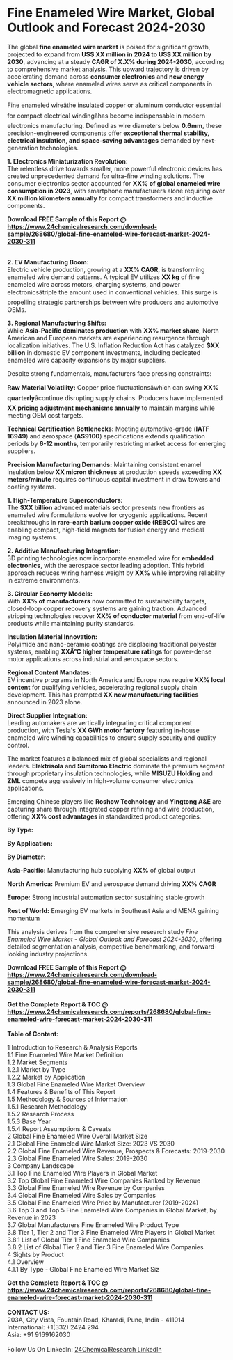 <h1>Fine Enameled Wire Market, Global Outlook and Forecast 2024-2030</h1><p>The global <strong>fine enameled wire market</strong> is poised for significant growth, projected to expand from <strong>US$ XX million in 2024 to US$ XX million by 2030</strong>, advancing at a steady <strong>CAGR of X.X% during 2024-2030</strong>, according to comprehensive market analysis. This upward trajectory is driven by accelerating demand across <strong>consumer electronics</strong> and <strong>new energy vehicle sectors</strong>, where enameled wires serve as critical components in electromagnetic applications.</p><p>Fine enameled wireâthe insulated copper or aluminum conductor essential for compact electrical windingâhas become indispensable in modern electronics manufacturing. Defined as wire diameters below <strong>0.6mm</strong>, these precision-engineered components offer <strong>exceptional thermal stability, electrical insulation, and space-saving advantages</strong> demanded by next-generation technologies.</p><p><strong>1. Electronics Miniaturization Revolution:</strong><br>
The relentless drive towards smaller, more powerful electronic devices has created unprecedented demand for ultra-fine winding solutions. The consumer electronics sector accounted for <strong>XX% of global enameled wire consumption in 2023</strong>, with smartphone manufacturers alone requiring over <strong>XX million kilometers annually</strong> for compact transformers and inductive components.</p><div><b>Download FREE Sample of this Report @ 
            <a href="https://www.24chemicalresearch.com/download-sample/268680/global-fine-enameled-wire-forecast-market-2024-2030-311">
            https://www.24chemicalresearch.com/download-sample/268680/global-fine-enameled-wire-forecast-market-2024-2030-311</a></b></div><br><p><strong>2. EV Manufacturing Boom:</strong><br>
Electric vehicle production, growing at a <strong>XX% CAGR</strong>, is transforming enameled wire demand patterns. A typical EV utilizes <strong>XX kg</strong> of fine enameled wire across motors, charging systems, and power electronicsâtriple the amount used in conventional vehicles. This surge is propelling strategic partnerships between wire producers and automotive OEMs.</p><p><strong>3. Regional Manufacturing Shifts:</strong><br>
While <strong>Asia-Pacific dominates production</strong> with <strong>XX% market share</strong>, North American and European markets are experiencing resurgence through localization initiatives. The U.S. Inflation Reduction Act has catalyzed <strong>$XX billion</strong> in domestic EV component investments, including dedicated enameled wire capacity expansions by major suppliers.</p><p>Despite strong fundamentals, manufacturers face pressing constraints:</p><p><strong>Raw Material Volatility:</strong> Copper price fluctuationsâwhich can swing <strong>XX% quarterly</strong>âcontinue disrupting supply chains. Producers have implemented <strong>XX pricing adjustment mechanisms annually</strong> to maintain margins while meeting OEM cost targets.</p><p><strong>Technical Certification Bottlenecks:</strong> Meeting automotive-grade (<strong>IATF 16949</strong>) and aerospace (<strong>AS9100</strong>) specifications extends qualification periods by <strong>6-12 months</strong>, temporarily restricting market access for emerging suppliers.</p><p><strong>Precision Manufacturing Demands:</strong> Maintaining consistent enamel insulation below <strong>XX micron thickness</strong> at production speeds exceeding <strong>XX meters/minute</strong> requires continuous capital investment in draw towers and coating systems.</p><p><strong>1. High-Temperature Superconductors:</strong><br>
The <strong>$XX billion</strong> advanced materials sector presents new frontiers as enameled wire formulations evolve for cryogenic applications. Recent breakthroughs in <strong>rare-earth barium copper oxide (REBCO)</strong> wires are enabling compact, high-field magnets for fusion energy and medical imaging systems.</p><p><strong>2. Additive Manufacturing Integration:</strong><br>
3D printing technologies now incorporate enameled wire for <strong>embedded electronics</strong>, with the aerospace sector leading adoption. This hybrid approach reduces wiring harness weight by <strong>XX%</strong> while improving reliability in extreme environments.</p><p><strong>3. Circular Economy Models:</strong><br>
With <strong>XX% of manufacturers</strong> now committed to sustainability targets, closed-loop copper recovery systems are gaining traction. Advanced stripping technologies recover <strong>XX% of conductor material</strong> from end-of-life products while maintaining purity standards.</p><p><strong>Insulation Material Innovation:</strong><br>
	Polyimide and nano-ceramic coatings are displacing traditional polyester systems, enabling <strong>XXÂ°C higher temperature ratings</strong> for power-dense motor applications across industrial and aerospace sectors.</p><p><strong>Regional Content Mandates:</strong><br>
	EV incentive programs in North America and Europe now require <strong>XX% local content</strong> for qualifying vehicles, accelerating regional supply chain development. This has prompted <strong>XX new manufacturing facilities</strong> announced in 2023 alone.</p><p><strong>Direct Supplier Integration:</strong><br>
	Leading automakers are vertically integrating critical component production, with Tesla's <strong>XX GWh motor factory</strong> featuring in-house enameled wire winding capabilities to ensure supply security and quality control.</p><p>The market features a balanced mix of global specialists and regional leaders. <strong>Elektrisola</strong> and <strong>Sumitomo Electric</strong> dominate the premium segment through proprietary insulation technologies, while <strong>MISUZU Holding</strong> and <strong>ZML</strong> compete aggressively in high-volume consumer electronics applications.</p><p>Emerging Chinese players like <strong>Roshow Technology</strong> and <strong>Yingtong A&amp;E</strong> are capturing share through integrated copper refining and wire production, offering <strong>XX% cost advantages</strong> in standardized product categories.</p><p><strong>By Type:</strong></p><p><strong>By Application:</strong></p><p><strong>By Diameter:</strong></p><p><strong>Asia-Pacific:</strong> Manufacturing hub supplying <strong>XX%</strong> of global output</p><p><strong>North America:</strong> Premium EV and aerospace demand driving <strong>XX% CAGR</strong></p><p><strong>Europe:</strong> Strong industrial automation sector sustaining stable growth</p><p><strong>Rest of World:</strong> Emerging EV markets in Southeast Asia and MENA gaining momentum</p><p>This analysis derives from the comprehensive research study <em>Fine Enameled Wire Market - Global Outlook and Forecast 2024-2030</em>, offering detailed segmentation analysis, competitive benchmarking, and forward-looking industry projections.</p><div><b>Download FREE Sample of this Report @ 
            <a href="https://www.24chemicalresearch.com/download-sample/268680/global-fine-enameled-wire-forecast-market-2024-2030-311">
            https://www.24chemicalresearch.com/download-sample/268680/global-fine-enameled-wire-forecast-market-2024-2030-311</a></b></div><br><div><b>Get the Complete Report & TOC @ 
            <a href="https://www.24chemicalresearch.com/reports/268680/global-fine-enameled-wire-forecast-market-2024-2030-311">
            https://www.24chemicalresearch.com/reports/268680/global-fine-enameled-wire-forecast-market-2024-2030-311</a></b></div><br>
            <b>Table of Content:</b><p>1 Introduction to Research & Analysis Reports<br />
    1.1 Fine Enameled Wire Market Definition<br />
    1.2 Market Segments<br />
        1.2.1 Market by Type<br />
        1.2.2 Market by Application<br />
    1.3 Global Fine Enameled Wire Market Overview<br />
    1.4 Features & Benefits of This Report<br />
    1.5 Methodology & Sources of Information<br />
        1.5.1 Research Methodology<br />
        1.5.2 Research Process<br />
        1.5.3 Base Year<br />
        1.5.4 Report Assumptions & Caveats<br />
2 Global Fine Enameled Wire Overall Market Size<br />
    2.1 Global Fine Enameled Wire Market Size: 2023 VS 2030<br />
    2.2 Global Fine Enameled Wire Revenue, Prospects & Forecasts: 2019-2030<br />
    2.3 Global Fine Enameled Wire Sales: 2019-2030<br />
3 Company Landscape<br />
    3.1 Top Fine Enameled Wire Players in Global Market<br />
    3.2 Top Global Fine Enameled Wire Companies Ranked by Revenue<br />
    3.3 Global Fine Enameled Wire Revenue by Companies<br />
    3.4 Global Fine Enameled Wire Sales by Companies<br />
    3.5 Global Fine Enameled Wire Price by Manufacturer (2019-2024)<br />
    3.6 Top 3 and Top 5 Fine Enameled Wire Companies in Global Market, by Revenue in 2023<br />
    3.7 Global Manufacturers Fine Enameled Wire Product Type<br />
    3.8 Tier 1, Tier 2 and Tier 3 Fine Enameled Wire Players in Global Market<br />
        3.8.1 List of Global Tier 1 Fine Enameled Wire Companies<br />
        3.8.2 List of Global Tier 2 and Tier 3 Fine Enameled Wire Companies<br />
4 Sights by Product<br />
    4.1 Overview<br />
        4.1.1 By Type - Global Fine Enameled Wire Market Siz</p><div><b>Get the Complete Report & TOC @ 
            <a href="https://www.24chemicalresearch.com/reports/268680/global-fine-enameled-wire-forecast-market-2024-2030-311">
            https://www.24chemicalresearch.com/reports/268680/global-fine-enameled-wire-forecast-market-2024-2030-311</a></b></div><br><b>CONTACT US:</b><br>
            203A, City Vista, Fountain Road, Kharadi, Pune, India - 411014<br>
            International: +1(332) 2424 294<br>
            Asia: +91 9169162030 <br><br>
            Follow Us On LinkedIn: <a href="https://www.linkedin.com/company/24chemicalresearch/">24ChemicalResearch LinkedIn</a>
